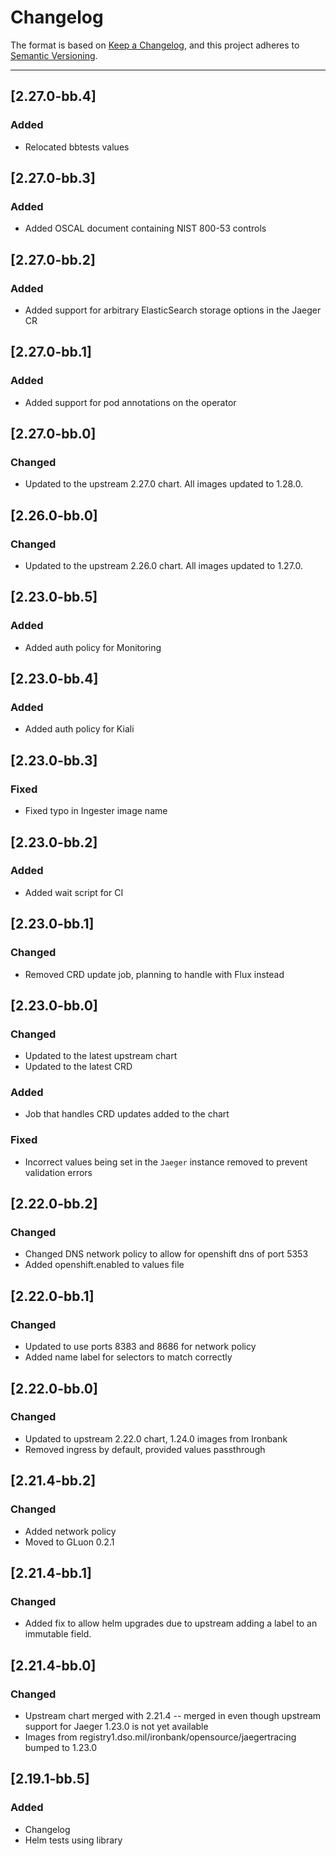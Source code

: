# Changelog

The format is based on [Keep a Changelog](https://keepachangelog.com/en/1.0.0/), and this project adheres to [Semantic Versioning](https://semver.org/spec/v2.0.0.html).

---
## [2.27.0-bb.4]
### Added
- Relocated bbtests values

## [2.27.0-bb.3]
### Added
- Added OSCAL document containing NIST 800-53 controls

## [2.27.0-bb.2]
### Added
- Added support for arbitrary ElasticSearch storage options in the Jaeger CR

## [2.27.0-bb.1]
### Added
- Added support for pod annotations on the operator

## [2.27.0-bb.0]
### Changed
- Updated to the upstream 2.27.0 chart.  All images updated to 1.28.0.

## [2.26.0-bb.0]
### Changed
- Updated to the upstream 2.26.0 chart.  All images updated to 1.27.0.

## [2.23.0-bb.5]
### Added
- Added auth policy for Monitoring

## [2.23.0-bb.4]
### Added
- Added auth policy for Kiali

## [2.23.0-bb.3]
### Fixed
- Fixed typo in Ingester image name

## [2.23.0-bb.2]
### Added
- Added wait script for CI

## [2.23.0-bb.1]
### Changed
- Removed CRD update job, planning to handle with Flux instead

## [2.23.0-bb.0]
### Changed
- Updated to the latest upstream chart
- Updated to the latest CRD
### Added
- Job that handles CRD updates added to the chart
### Fixed
- Incorrect values being set in the `Jaeger` instance removed to prevent validation errors

## [2.22.0-bb.2]
### Changed
- Changed DNS network policy to allow for openshift dns of port 5353
- Added openshift.enabled to values file

## [2.22.0-bb.1]
### Changed
- Updated to use ports 8383 and 8686 for network policy
- Added name label for selectors to match correctly

## [2.22.0-bb.0]
### Changed
- Updated to upstream 2.22.0 chart, 1.24.0 images from Ironbank
- Removed ingress by default, provided values passthrough

## [2.21.4-bb.2]
### Changed
- Added network policy
- Moved to GLuon 0.2.1

## [2.21.4-bb.1]
### Changed
- Added fix to allow helm upgrades due to upstream adding a label to an immutable field.

## [2.21.4-bb.0]
### Changed
- Upstream chart merged with 2.21.4 -- merged in even though upstream support for Jaeger 1.23.0 is not yet available
- Images from registry1.dso.mil/ironbank/opensource/jaegertracing bumped to 1.23.0

## [2.19.1-bb.5]
### Added
- Changelog
- Helm tests using library
